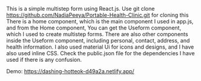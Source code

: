 This is a simple multistep form using React.js.
Use git clone https://github.com/NadiaPeeya/Portable-Health-Clinic.git for cloning this
There is a home component, which is the main component I used in app.js, and from the Home component,
You can get the Useform component, which I used to create multistep forms. There are also other components inside the Useform component, including personal, contact, address, and health information.
I also used material Ui for icons and designs, and I have also used inline CSS. Check the public.json file for the dependencies I have used if there is any confusion.

Demo: https://dashing-hotteok-d49a2a.netlify.app/
